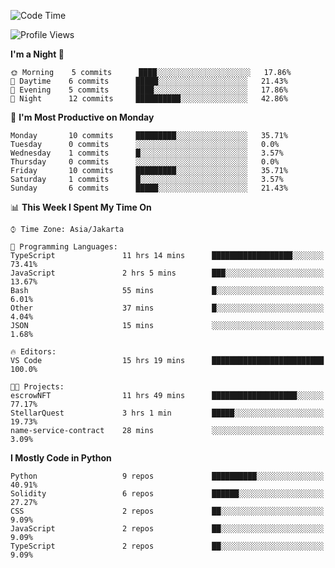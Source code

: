 <!--START_SECTION:waka-->
![Code Time](http://img.shields.io/badge/Code%20Time-1%2C280%20hrs%2013%20mins-blue)

![Profile Views](http://img.shields.io/badge/Profile%20Views-0-blue)

**I'm a Night 🦉** 

```text
🌞 Morning    5 commits      ████░░░░░░░░░░░░░░░░░░░░░   17.86% 
🌆 Daytime    6 commits      █████░░░░░░░░░░░░░░░░░░░░   21.43% 
🌃 Evening    5 commits      ████░░░░░░░░░░░░░░░░░░░░░   17.86% 
🌙 Night      12 commits     ██████████░░░░░░░░░░░░░░░   42.86%

```
📅 **I'm Most Productive on Monday** 

```text
Monday       10 commits     █████████░░░░░░░░░░░░░░░░   35.71% 
Tuesday      0 commits      ░░░░░░░░░░░░░░░░░░░░░░░░░   0.0% 
Wednesday    1 commits      █░░░░░░░░░░░░░░░░░░░░░░░░   3.57% 
Thursday     0 commits      ░░░░░░░░░░░░░░░░░░░░░░░░░   0.0% 
Friday       10 commits     █████████░░░░░░░░░░░░░░░░   35.71% 
Saturday     1 commits      █░░░░░░░░░░░░░░░░░░░░░░░░   3.57% 
Sunday       6 commits      █████░░░░░░░░░░░░░░░░░░░░   21.43%

```


📊 **This Week I Spent My Time On** 

```text
⌚︎ Time Zone: Asia/Jakarta

💬 Programming Languages: 
TypeScript               11 hrs 14 mins      ██████████████████░░░░░░░   73.41% 
JavaScript               2 hrs 5 mins        ███░░░░░░░░░░░░░░░░░░░░░░   13.67% 
Bash                     55 mins             █░░░░░░░░░░░░░░░░░░░░░░░░   6.01% 
Other                    37 mins             █░░░░░░░░░░░░░░░░░░░░░░░░   4.04% 
JSON                     15 mins             ░░░░░░░░░░░░░░░░░░░░░░░░░   1.68%

🔥 Editors: 
VS Code                  15 hrs 19 mins      █████████████████████████   100.0%

🐱‍💻 Projects: 
escrowNFT                11 hrs 49 mins      ███████████████████░░░░░░   77.17% 
StellarQuest             3 hrs 1 min         █████░░░░░░░░░░░░░░░░░░░░   19.73% 
name-service-contract    28 mins             ░░░░░░░░░░░░░░░░░░░░░░░░░   3.09%

```

**I Mostly Code in Python** 

```text
Python                   9 repos             ██████████░░░░░░░░░░░░░░░   40.91% 
Solidity                 6 repos             ██████░░░░░░░░░░░░░░░░░░░   27.27% 
CSS                      2 repos             ██░░░░░░░░░░░░░░░░░░░░░░░   9.09% 
JavaScript               2 repos             ██░░░░░░░░░░░░░░░░░░░░░░░   9.09% 
TypeScript               2 repos             ██░░░░░░░░░░░░░░░░░░░░░░░   9.09%

```



<!--END_SECTION:waka-->

